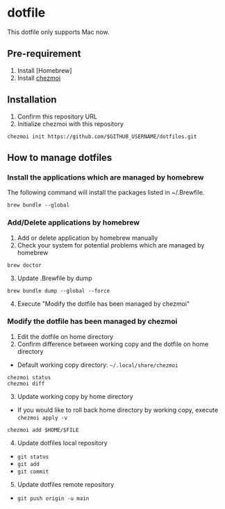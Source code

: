 # dotfile

This dotfile only supports Mac now.

## Pre-requirement

1. Install [Homebrew]
1. Install [chezmoi](https://www.chezmoi.io/install/)

## Installation

1. Confirm this repository URL
1. Initialize chezmoi with this repository

```
chezmoi init https://github.com/$GITHUB_USERNAME/dotfiles.git
```

## How to manage dotfiles

### Install the applications which are managed by homebrew

The following command will install the packages listed in ~/.Brewfile.


```
brew bundle --global
```


### Add/Delete applications by homebrew
1. Add or delete application by homebrew manually
2. Check your system for potential problems which are managed by homebrew

```
brew doctor
```

3. Update .Brewfile by dump

```
brew bundle dump --global --force
```

4. Execute "Modify the dotfile has been managed by chezmoi"


### Modify the dotfile has been managed by chezmoi

1. Edit the dotfile on home directory
2. Confirm difference between working copy and the dotfile on home directory
  - Default working copy directory: `~/.local/share/chezmoi`


```
chezmoi status
chezmoi diff
```

3. Update working copy by home directory
  - If you would like to roll back home directory by working copy, execute `chezmoi apply -v`


```
chezmoi add $HOME/$FILE
```

4. Update dotfiles local repository
  - `git status`
  - `git add`
  - `git commit`
5. Update dotfiles remote repository
  - `git push origin -u main`
